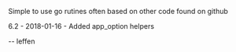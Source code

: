 Simple to use go rutines often based on other code found on github

6.2 - 2018-01-16 - Added app_option helpers

-- leffen 